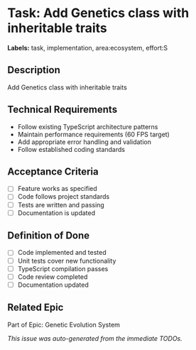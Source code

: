 # Task: Add Genetics class with inheritable traits

**Labels:** task, implementation, area:ecosystem, effort:S


## Description
Add Genetics class with inheritable traits

## Technical Requirements
- Follow existing TypeScript architecture patterns
- Maintain performance requirements (60 FPS target)
- Add appropriate error handling and validation
- Follow established coding standards

## Acceptance Criteria
- [ ] Feature works as specified
- [ ] Code follows project standards
- [ ] Tests are written and passing
- [ ] Documentation is updated

## Definition of Done
- [ ] Code implemented and tested
- [ ] Unit tests cover new functionality
- [ ] TypeScript compilation passes
- [ ] Code review completed
- [ ] Documentation updated

## Related Epic
Part of Epic: Genetic Evolution System

*This issue was auto-generated from the immediate TODOs.*